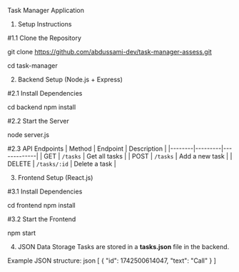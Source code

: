 Task Manager Application

1. Setup Instructions

#1.1 Clone the Repository

git clone https://github.com/abdussami-dev/task-manager-assess.git

cd task-manager

2. Backend Setup (Node.js + Express)

#2.1 Install Dependencies

cd backend
npm install

#2.2 Start the Server

node server.js

#2.3 API Endpoints
| Method | Endpoint | Description |
|--------|---------|-------------|
| GET    | `/tasks` | Get all tasks |
| POST   | `/tasks` | Add a new task |
| DELETE | `/tasks/:id` | Delete a task |

3. Frontend Setup (React.js)

#3.1 Install Dependencies

cd frontend
npm install

#3.2 Start the Frontend

npm start

4. JSON Data Storage
Tasks are stored in a **tasks.json** file in the backend.  

Example JSON structure:  json
[
  {
    "id": 1742500614047,
    "text": "Call"
  }
]
